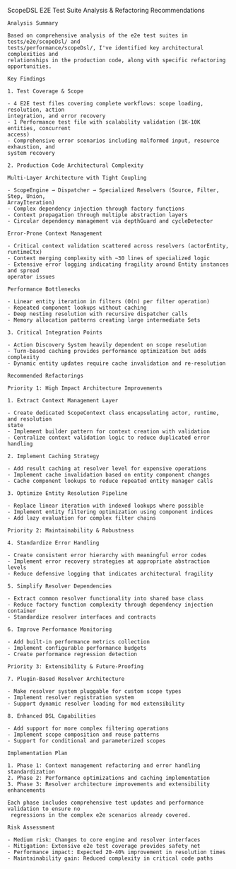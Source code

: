 ScopeDSL E2E Test Suite Analysis & Refactoring Recommendations

    Analysis Summary

    Based on comprehensive analysis of the e2e test suites in tests/e2e/scopeDsl/ and
    tests/performance/scopeDsl/, I've identified key architectural complexities and
    relationships in the production code, along with specific refactoring opportunities.

    Key Findings

    1. Test Coverage & Scope

    - 4 E2E test files covering complete workflows: scope loading, resolution, action
    integration, and error recovery
    - 1 Performance test file with scalability validation (1K-10K entities, concurrent
    access)
    - Comprehensive error scenarios including malformed input, resource exhaustion, and
    system recovery

    2. Production Code Architectural Complexity

    Multi-Layer Architecture with Tight Coupling

    - ScopeEngine → Dispatcher → Specialized Resolvers (Source, Filter, Step, Union,
    ArrayIteration)
    - Complex dependency injection through factory functions
    - Context propagation through multiple abstraction layers
    - Circular dependency management via depthGuard and cycleDetector

    Error-Prone Context Management

    - Critical context validation scattered across resolvers (actorEntity, runtimeCtx)
    - Context merging complexity with ~30 lines of specialized logic
    - Extensive error logging indicating fragility around Entity instances and spread
    operator issues

    Performance Bottlenecks

    - Linear entity iteration in filters (O(n) per filter operation)
    - Repeated component lookups without caching
    - Deep nesting resolution with recursive dispatcher calls
    - Memory allocation patterns creating large intermediate Sets

    3. Critical Integration Points

    - Action Discovery System heavily dependent on scope resolution
    - Turn-based caching provides performance optimization but adds complexity
    - Dynamic entity updates require cache invalidation and re-resolution

    Recommended Refactorings

    Priority 1: High Impact Architecture Improvements

    1. Extract Context Management Layer

    - Create dedicated ScopeContext class encapsulating actor, runtime, and resolution
    state
    - Implement builder pattern for context creation with validation
    - Centralize context validation logic to reduce duplicated error handling

    2. Implement Caching Strategy

    - Add result caching at resolver level for expensive operations
    - Implement cache invalidation based on entity component changes
    - Cache component lookups to reduce repeated entity manager calls

    3. Optimize Entity Resolution Pipeline

    - Replace linear iteration with indexed lookups where possible
    - Implement entity filtering optimization using component indices
    - Add lazy evaluation for complex filter chains

    Priority 2: Maintainability & Robustness

    4. Standardize Error Handling

    - Create consistent error hierarchy with meaningful error codes
    - Implement error recovery strategies at appropriate abstraction levels
    - Reduce defensive logging that indicates architectural fragility

    5. Simplify Resolver Dependencies

    - Extract common resolver functionality into shared base class
    - Reduce factory function complexity through dependency injection container
    - Standardize resolver interfaces and contracts

    6. Improve Performance Monitoring

    - Add built-in performance metrics collection
    - Implement configurable performance budgets
    - Create performance regression detection

    Priority 3: Extensibility & Future-Proofing

    7. Plugin-Based Resolver Architecture

    - Make resolver system pluggable for custom scope types
    - Implement resolver registration system
    - Support dynamic resolver loading for mod extensibility

    8. Enhanced DSL Capabilities

    - Add support for more complex filtering operations
    - Implement scope composition and reuse patterns
    - Support for conditional and parameterized scopes

    Implementation Plan

    1. Phase 1: Context management refactoring and error handling standardization
    2. Phase 2: Performance optimizations and caching implementation
    3. Phase 3: Resolver architecture improvements and extensibility enhancements

    Each phase includes comprehensive test updates and performance validation to ensure no
     regressions in the complex e2e scenarios already covered.

    Risk Assessment

    - Medium risk: Changes to core engine and resolver interfaces
    - Mitigation: Extensive e2e test coverage provides safety net
    - Performance impact: Expected 20-40% improvement in resolution times
    - Maintainability gain: Reduced complexity in critical code paths
